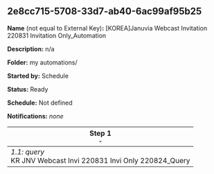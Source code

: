 ## 2e8cc715-5708-33d7-ab40-6ac99af95b25

**Name** (not equal to External Key)**:** [KOREA]Januvia Webcast Invitation 220831 Invitation Only_Automation

**Description:** n/a

**Folder:** my automations/

**Started by:** Schedule

**Status:** Ready

**Schedule:** Not defined

**Notifications:** _none_


| Step 1<br>_<small>-</small>_ |
| --- |
| _1.1: query_<br>KR JNV Webcast Invi 220831 Invi Only 220824_Query |

